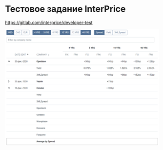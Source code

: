 # Тестовое задание InterPrice

https://gitlab.com/interprice/developer-test

![Первый подход](./help/demo.png)